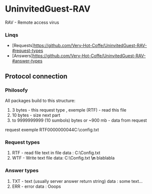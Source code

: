 # UninvitedGuest-RAV
RAV - Remote access virus

### Linqs
* [Requests]https://github.com/Very-Hot-Coffe/UninvitedGuest-RAV-#request-types
* [Answers]https://github.com/Very-Hot-Coffe/UninvitedGuest-RAV-#answer-types

## Protocol connection ##

### Philosofy
All packages  build to this structure:
1. 3 bytes - this request type , exemple (RTF) - read this file 
2. 10 bytes - size next part
3. to 9999999999 (10 sumbols) bytes or ~900 mb  - data from request

request exemple RTF0000000044C:\\config.txt 

### Request types
1. RTF - read file text in file 
    data : C:\\Config.txt
2. WTF - Write text file
    data: C:\\Config.txt __\n__ blablabla

### Answer types
1. TXT - text (usually server answer return string)
    data : some text...
2. ERR - error
    data : Ooops
